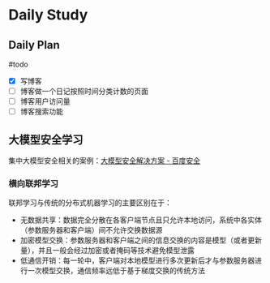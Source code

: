 # Daily Study
## Daily Plan
#todo
- [x] 写博客
- [ ] 博客做一个日记按照时间分类计数的页面
- [ ] 博客用户访问量
- [ ] 博客搜索功能

## 大模型安全学习
集中大模型安全相关的案例：[大模型安全解决方案 - 百度安全](https://shadu.baidu.com/product/llmsec)
### 横向联邦学习
联邦学习与传统的分布式机器学习的主要区别在于：
- 无数据共享：数据完全分散在各客户端节点且只允许本地访问，系统中各实体（参数服务器和客户端）间不允许交换数据源
- 加密模型交换：参数服务器和客户端之间的信息交换的内容是模型（或者更新量），并且一般会经过加密或者掩码等技术避免模型泄露
- 低通信开销：每一轮中，客户端对本地模型进行多次更新后才与参数服务器进行一次模型交换，通信频率远低于基于梯度交换的传统方法
